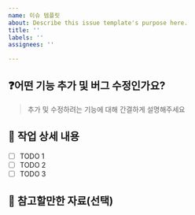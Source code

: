 ```yaml
---
name: 이슈 템플릿
about: Describe this issue template's purpose here.
title: ''
labels: ''
assignees: ''

---
```


## ❓어떤 기능 추가 및 버그 수정인가요?

> 추가 및 수정하려는 기능에 대해 간결하게 설명해주세요

## 📑 작업 상세 내용

- [ ] TODO 1
- [ ] TODO 2
- [ ] TODO 3

## 📗 참고할만한 자료(선택)
